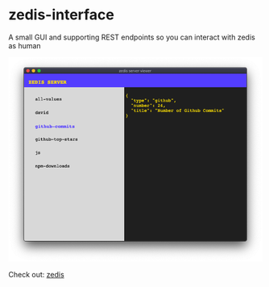 # zedis-interface
A small GUI and supporting REST endpoints so you can interact with zedis as human 


<img src="/public/screenshot.png" alt="Logo">


Check out: [zedis](https://github.com/drbh/zedis)
